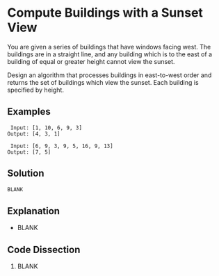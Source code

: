 # Compute Buildings with a Sunset View
You are given a series of buildings that have windows facing west. The buildings are in a straight line, and any building which is to the east of a building of equal or greater height cannot view the sunset.

Design an algorithm that processes buildings in east-to-west order and returns the set of buildings which view the sunset. Each building is specified by height.

## Examples
```
 Input: [1, 10, 6, 9, 3]
Output: [4, 3, 1]

 Input: [6, 9, 3, 9, 5, 16, 9, 13]
Output: [7, 5]
```

## Solution
```python
BLANK
```

## Explanation
* BLANK

## Code Dissection
1. BLANK